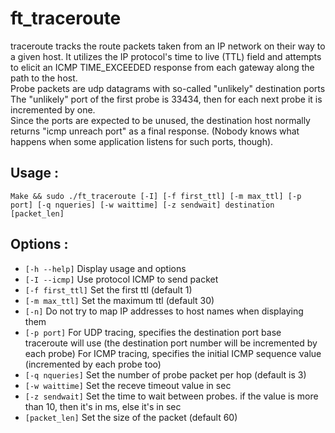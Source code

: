 # ft_traceroute
traceroute  tracks the route packets taken from an IP network on their way to a given host. It utilizes the IP protocol's time to live (TTL) field and attempts to elicit
an ICMP TIME_EXCEEDED response from each gateway along the path to the host.  
Probe packets are udp datagrams with so-called "unlikely" destination ports
The "unlikely" port of the first probe is 33434, then for each next probe it is incremented by  one.  
Since the ports are expected to be unused, the destination host normally returns "icmp unreach port" as a final response.
(Nobody knows what happens when some application listens for such ports, though).

## Usage :
```
Make && sudo ./ft_traceroute [-I] [-f first_ttl] [-m max_ttl] [-p port] [-q nqueries] [-w waittime] [-z sendwait] destination [packet_len]
```
## Options :

* `[-h --help]` Display usage and options
* `[-I --icmp]` Use protocol ICMP to send packet
* `[-f first_ttl]` Set the first ttl (default 1)
* `[-m max_ttl]` Set the maximum ttl (default 30)
* `[-n]` Do not try to map IP addresses to host names when displaying them
* `[-p port]`	For UDP tracing, specifies the destination port base traceroute will use (the destination port number will be incremented by each probe)
				For ICMP tracing, specifies the initial ICMP sequence value (incremented by each probe too)
* `[-q nqueries]` Set the number of probe packet per hop (default is 3)
* `[-w waittime]` Set the receve timeout value in sec
* `[-z sendwait]` Set the time to wait between probes. if the value is more than 10, then it's in ms, else it's in sec
* `[packet_len]` Set the size of the packet (default 60)
